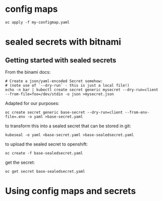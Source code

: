 config maps
===========

```
oc apply -f my-configmap.yaml
```

sealed secrets with bitnami
===========================


## Getting started with sealed secrets

From the binami docs:

```
# Create a json/yaml-encoded Secret somehow:
# (note use of `--dry-run` - this is just a local file!)
echo -n bar | kubectl create secret generic mysecret --dry-run=client --from-file=foo=/dev/stdin -o json >mysecret.json
```


Adapted for our purposes: 

```
oc create secret generic base-secret --dry-run=client --from-env-file=.env -o yaml >base-secret.yaml
```

to transform this into a sealed secret that can be stored in git:
```
kubeseal -o yaml <base-secret.yaml >base-sealedsecret.yaml
```

to upload the sealed secret to openshift:
```
oc create -f base-sealedsecret.yaml
```


get the secret:
```
oc get secret base-sealedsecret.yaml
```


Using config maps and secrets
=============================


